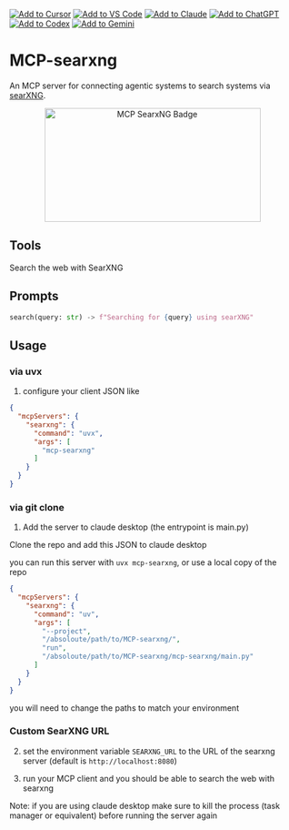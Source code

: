 [![Add to Cursor](https://fastmcp.me/badges/cursor_dark.svg)](https://fastmcp.me/MCP/Details/879/searxng-search)
[![Add to VS Code](https://fastmcp.me/badges/vscode_dark.svg)](https://fastmcp.me/MCP/Details/879/searxng-search)
[![Add to Claude](https://fastmcp.me/badges/claude_dark.svg)](https://fastmcp.me/MCP/Details/879/searxng-search)
[![Add to ChatGPT](https://fastmcp.me/badges/chatgpt_dark.svg)](https://fastmcp.me/MCP/Details/879/searxng-search)
[![Add to Codex](https://fastmcp.me/badges/codex_dark.svg)](https://fastmcp.me/MCP/Details/879/searxng-search)
[![Add to Gemini](https://fastmcp.me/badges/gemini_dark.svg)](https://fastmcp.me/MCP/Details/879/searxng-search)

# MCP-searxng

An MCP server for connecting agentic systems to search systems via [searXNG](https://docs.searxng.org/).

<p align="center">
  <a href="https://glama.ai/mcp/servers/sl2zl8vaz8">
    <img width="380" height="200" src="https://glama.ai/mcp/servers/sl2zl8vaz8/badge" alt="MCP SearxNG Badge"/>
  </a>
</p>

## Tools

Search the web with SearXNG

## Prompts

```python
search(query: str) -> f"Searching for {query} using searXNG"
```

## Usage

### via uvx

1) configure your client JSON like

```json
{
  "mcpServers": {
    "searxng": {
      "command": "uvx", 
      "args": [
        "mcp-searxng"
      ]
    }
  }
}
```

### via git clone

1) Add the server to claude desktop (the entrypoint is main.py)

Clone the repo and add this JSON to claude desktop

you can run this server with `uvx mcp-searxng`, or use a local copy of the repo

```json
{
  "mcpServers": {
    "searxng": {
      "command": "uv", 
      "args": [
        "--project",
        "/absoloute/path/to/MCP-searxng/",
        "run",
        "/absoloute/path/to/MCP-searxng/mcp-searxng/main.py"
      ]
    }
  }
}
```

you will need to change the paths to match your environment

### Custom SearXNG URL

2) set the environment variable `SEARXNG_URL` to the URL of the searxng server (default is `http://localhost:8080`)

3) run your MCP client and you should be able to search the web with searxng

Note: if you are using claude desktop make sure to kill the process (task manager or equivalent) before running the server again
